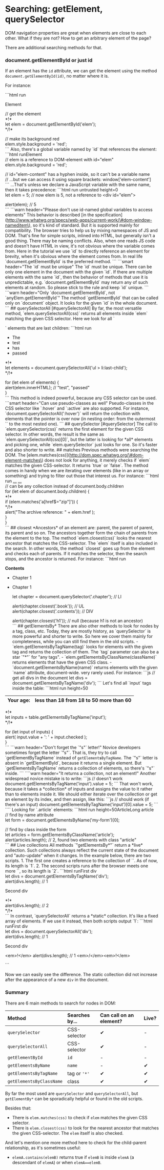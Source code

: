 # Searching: getElement, querySelector

DOM navigation properties are great when elements are close to each other. What if they are not? How to get an arbitrary element of the page?

There are additional searching methods for that.

### document.getElementById or just id

If an element has the `id` attribute, we can get the element using the method `document.getElementById(id)`, no matter where it is.

For instance:

\`\`\`html run

Element

  
  // get the element  
\*!\*  
  let elem = document.getElementById\('elem'\);  
\*/!\*  
  
  // make its background red  
  elem.style.background = 'red';  
 \`\`\` Also, there's a global variable named by \`id\` that references the element: \`\`\`html runElement  
  // elem is a reference to DOM-element with id="elem"  
  elem.style.background = 'red';  
  
  // id="elem-content" has a hyphen inside, so it can't be a variable name  
  // ...but we can access it using square brackets: window\['elem-content'\]  
 \`\`\` ...That's unless we declare a JavaScript variable with the same name, then it takes precedence: \`\`\`html run untrusted height=0  
  let elem = 5; // now elem is 5, not a reference to &lt;div id="elem"&gt;  
  
  alert\(elem\); // 5  
 \`\`\` \`\`\`warn header="Please don't use id-named global variables to access elements" This behavior is described \[in the specification\]\(http://www.whatwg.org/specs/web-apps/current-work/\#dom-window-nameditem\), so it's kind of standard. But it is supported mainly for compatibility. The browser tries to help us by mixing namespaces of JS and DOM. That's fine for simple scripts, inlined into HTML, but generally isn't a good thing. There may be naming conflicts. Also, when one reads JS code and doesn't have HTML in view, it's not obvious where the variable comes from. Here in the tutorial we use \`id\` to directly reference an element for brevity, when it's obvious where the element comes from. In real life \`document.getElementById\` is the preferred method. \`\`\` \`\`\`smart header="The \`id\` must be unique" The \`id\` must be unique. There can be only one element in the document with the given \`id\`. If there are multiple elements with the same \`id\`, then the behavior of methods that use it is unpredictable, e.g. \`document.getElementById\` may return any of such elements at random. So please stick to the rule and keep \`id\` unique. \`\`\` \`\`\`warn header="Only \`document.getElementById\`, not \`anyElem.getElementById\`" The method \`getElementById\` that can be called only on \`document\` object. It looks for the given \`id\` in the whole document. \`\`\` \#\# querySelectorAll \[\#querySelectorAll\] By far, the most versatile method, \`elem.querySelectorAll\(css\)\` returns all elements inside \`elem\` matching the given CSS selector. Here we look for all \`

\` elements that are last children: \`\`\`html run

* The
* test
* has
* passed

  
\*!\*  
  let elements = document.querySelectorAll\('ul &gt; li:last-child'\);  
\*/!\*  
  
  for \(let elem of elements\) {  
    alert\(elem.innerHTML\); // "test", "passed"  
  }  
 \`\`\` This method is indeed powerful, because any CSS selector can be used. \`\`\`smart header="Can use pseudo-classes as well" Pseudo-classes in the CSS selector like \`:hover\` and \`:active\` are also supported. For instance, \`document.querySelectorAll\(':hover'\)\` will return the collection with elements that the pointer is over now \(in nesting order: from the outermost \`\` to the most nested one\). \`\`\` \#\# querySelector \[\#querySelector\] The call to \`elem.querySelector\(css\)\` returns the first element for the given CSS selector. In other words, the result is the same as \`elem.querySelectorAll\(css\)\[0\]\`, but the latter is looking for \*all\* elements and picking one, while \`elem.querySelector\` just looks for one. So it's faster and also shorter to write. \#\# matches Previous methods were searching the DOM. The \[elem.matches\(css\)\]\(http://dom.spec.whatwg.org/\#dom-element-matches\) does not look for anything, it merely checks if \`elem\` matches the given CSS-selector. It returns \`true\` or \`false\`. The method comes in handy when we are iterating over elements \(like in an array or something\) and trying to filter out those that interest us. For instance: \`\`\`html run [...](http://example.com/file.zip) [...](http://ya.ru)  
  // can be any collection instead of document.body.children  
  for \(let elem of document.body.children\) {  
\*!\*  
    if \(elem.matches\('a\[href$="zip"\]'\)\) {  
\*/!\*  
      alert\("The archive reference: " + elem.href \);  
    }  
  }  
 \`\`\` \#\# closest \*Ancestors\* of an element are: parent, the parent of parent, its parent and so on. The ancestors together form the chain of parents from the element to the top. The method \`elem.closest\(css\)\` looks the nearest ancestor that matches the CSS-selector. The \`elem\` itself is also included in the search. In other words, the method \`closest\` goes up from the element and checks each of parents. If it matches the selector, then the search stops, and the ancestor is returned. For instance: \`\`\`html run

**Contents**

* Chapter 1
* Chapter 1

  
  let chapter = document.querySelector\('.chapter'\); // LI  
  
  alert\(chapter.closest\('.book'\)\); // UL  
  alert\(chapter.closest\('.contents'\)\); // DIV  
  
  alert\(chapter.closest\('h1'\)\); // null \(because h1 is not an ancestor\)  
 \`\`\` \#\# getElementsBy\* There are also other methods to look for nodes by a tag, class, etc. Today, they are mostly history, as \`querySelector\` is more powerful and shorter to write. So here we cover them mainly for completeness, while you can still find them in the old scripts. - \`elem.getElementsByTagName\(tag\)\` looks for elements with the given tag and returns the collection of them. The \`tag\` parameter can also be a star \`"\*"\` for "any tags". - \`elem.getElementsByClassName\(className\)\` returns elements that have the given CSS class. - \`document.getElementsByName\(name\)\` returns elements with the given \`name\` attribute, document-wide. very rarely used. For instance: \`\`\`js // get all divs in the document let divs = document.getElementsByTagName\('div'\); \`\`\` Let's find all \`input\` tags inside the table: \`\`\`html run height=50

| Your age: |   less than 18  from 18 to 50  more than 60 |
| :--- | :--- |


  
\*!\*  
  let inputs = table.getElementsByTagName\('input'\);  
\*/!\*  
  
  for \(let input of inputs\) {  
    alert\( input.value + ': ' + input.checked \);  
  }  
 \`\`\` \`\`\`warn header="Don't forget the \`\"s\"\` letter!" Novice developers sometimes forget the letter \`"s"\`. That is, they try to call \`getElementByTagName\` instead of `getElement`**`s`**`ByTagName`. The \`"s"\` letter is absent in \`getElementById\`, because it returns a single element. But \`getElementsByTagName\` returns a collection of elements, so there's \`"s"\` inside. \`\`\` \`\`\`\`warn header="It returns a collection, not an element!" Another widespread novice mistake is to write: \`\`\`js // doesn't work document.getElementsByTagName\('input'\).value = 5; \`\`\` That won't work, because it takes a \*collection\* of inputs and assigns the value to it rather than to elements inside it. We should either iterate over the collection or get an element by its index, and then assign, like this: \`\`\`js // should work \(if there's an input\) document.getElementsByTagName\('input'\)\[0\].value = 5; \`\`\` \`\`\`\` Looking for \`.article\` elements: \`\`\`html run height=50ArticleLong article  
  // find by name attribute  
  let form = document.getElementsByName\('my-form'\)\[0\];  
  
  // find by class inside the form  
  let articles = form.getElementsByClassName\('article'\);  
  alert\(articles.length\); // 2, found two elements with class "article"  
 \`\`\` \#\# Live collections All methods \`"getElementsBy\*"\` return a \*live\* collection. Such collections always reflect the current state of the document and "auto-update" when it changes. In the example below, there are two scripts. 1. The first one creates a reference to the collection of \`\`. As of now, its length is \`1\`. 2. The second scripts runs after the browser meets one more \`\`, so its length is \`2\`. \`\`\`html runFirst div  
  let divs = document.getElementsByTagName\('div'\);  
  alert\(divs.length\); // 1  


Second div

  
\*!\*  
  alert\(divs.length\); // 2  
\*/!\*  
 \`\`\` In contrast, \`querySelectorAll\` returns a \*static\* collection. It's like a fixed array of elements. If we use it instead, then both scripts output \`1\`: \`\`\`html runFirst div  
  let divs = document.querySelectorAll\('div'\);  
  alert\(divs.length\); // 1  


Second div

 &lt;em&gt;!&lt;/em&gt; alert\(divs.length\); // 1 &lt;em&gt;/&lt;/em&gt;&lt;em&gt;!&lt;/em&gt; 

\`\`\`

Now we can easily see the difference. The static collection did not increase after the appearance of a new `div` in the document.

### Summary

There are 6 main methods to search for nodes in DOM:

| Method | Searches by... | Can call on an element? | Live? |
| :--- | :--- | :--- | :--- |
| `querySelector` | CSS-selector | ✔ | - |
| `querySelectorAll` | CSS-selector | ✔ | - |
| `getElementById` | `id` | - | - |
| `getElementsByName` | `name` | - | ✔ |
| `getElementsByTagName` | tag or `'*'` | ✔ | ✔ |
| `getElementsByClassName` | class | ✔ | ✔ |

By far the most used are `querySelector` and `querySelectorAll`, but `getElementBy*` can be sporadically helpful or found in the old scripts.

Besides that:

* There is `elem.matches(css)` to check if `elem` matches the given CSS selector.
* There is `elem.closest(css)` to look for the nearest ancestor that matches the given CSS-selector. The `elem` itself is also checked.

And let's mention one more method here to check for the child-parent relationship, as it's sometimes useful:

* `elemA.contains(elemB)` returns true if `elemB` is inside `elemA` \(a descendant of `elemA`\) or when `elemA==elemB`.

